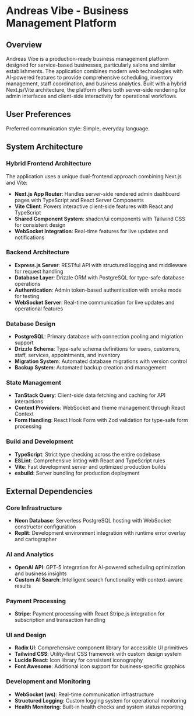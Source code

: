 # Andreas Vibe - Business Management Platform

## Overview

Andreas Vibe is a production-ready business management platform designed for service-based businesses, particularly salons and similar establishments. The application combines modern web technologies with AI-powered features to provide comprehensive scheduling, inventory management, staff coordination, and business analytics. Built with a hybrid Next.js/Vite architecture, the platform offers both server-side rendering for admin interfaces and client-side interactivity for operational workflows.

## User Preferences

Preferred communication style: Simple, everyday language.

## System Architecture

### Hybrid Frontend Architecture

The application uses a unique dual-frontend approach combining Next.js and Vite:

- **Next.js App Router**: Handles server-side rendered admin dashboard pages with TypeScript and React Server Components
- **Vite Client**: Powers interactive client-side features with React and TypeScript
- **Shared Component System**: shadcn/ui components with Tailwind CSS for consistent design
- **WebSocket Integration**: Real-time features for live updates and notifications

### Backend Architecture

- **Express.js Server**: RESTful API with structured logging and middleware for request handling
- **Database Layer**: Drizzle ORM with PostgreSQL for type-safe database operations
- **Authentication**: Admin token-based authentication with smoke mode for testing
- **WebSocket Server**: Real-time communication for live updates and operational features

### Database Design

- **PostgreSQL**: Primary database with connection pooling and migration support
- **Drizzle Schema**: Type-safe schema definitions for users, customers, staff, services, appointments, and inventory
- **Migration System**: Automated database migrations with version control
- **Backup System**: Automated backup creation and management

### State Management

- **TanStack Query**: Client-side data fetching and caching for API interactions
- **Context Providers**: WebSocket and theme management through React Context
- **Form Handling**: React Hook Form with Zod validation for type-safe form processing

### Build and Development

- **TypeScript**: Strict type checking across the entire codebase
- **ESLint**: Comprehensive linting with React and TypeScript rules
- **Vite**: Fast development server and optimized production builds
- **esbuild**: Server bundling for production deployment

## External Dependencies

### Core Infrastructure

- **Neon Database**: Serverless PostgreSQL hosting with WebSocket constructor configuration
- **Replit**: Development environment integration with runtime error overlay and cartographer

### AI and Analytics

- **OpenAI API**: GPT-5 integration for AI-powered scheduling optimization and business insights
- **Custom AI Search**: Intelligent search functionality with context-aware results

### Payment Processing

- **Stripe**: Payment processing with React Stripe.js integration for subscription and transaction handling

### UI and Design

- **Radix UI**: Comprehensive component library for accessible UI primitives
- **Tailwind CSS**: Utility-first CSS framework with custom design system
- **Lucide React**: Icon library for consistent iconography
- **Font Awesome**: Additional icon support for business-specific graphics

### Development and Monitoring

- **WebSocket (ws)**: Real-time communication infrastructure
- **Structured Logging**: Custom logging system for operational monitoring
- **Health Monitoring**: Built-in health checks and system status reporting
